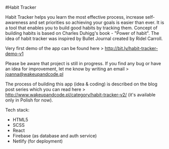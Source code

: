 #Habit Tracker

Habit Tracker helps you learn the most effective process, increase self-awareness and set priorities so achieving your goals is easier than ever. It is a tool that enables you to build good habits by tracking them. Concept of building habits is based on Charles Duhigg's book - "Power of habit". The idea of habit tracker was inspired by Bullet Journal created by Ridel Carroll.

Very first demo of the app can be found here > http://bit.ly/habit-tracker-demo-v1 

Please be aware that project is still in progress. If you find any bug or have an idea for improvement, let me know by writing an email > joanna@wakeupandcode.pl

The process of building this app (idea & coding) is described on the blog post series which you can read here > http://www.wakeupandcode.pl/category/habit-tracker-v2/ (it's available only in Polish for now). 

Tech stack:
- HTML5
- SCSS
- React
- Firebase (as database and auth service)
- Netlify (for deployment)
